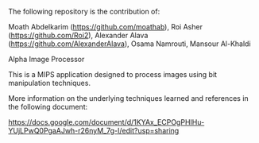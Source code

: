 The following repository is the contribution of:

  Moath Abdelkarim (https://github.com/moathab),
   Roi Asher (https://github.com/Roi2),
   Alexander Alava (https://github.com/AlexanderAlava),
   Osama Namrouti,
   Mansour Al-Khaldi
  
  
  Alpha Image Processor 
  
This is a MIPS application designed to process images using bit manipulation techniques. 
 
More information on the underlying techniques learned and references in the following document: 
 
https://docs.google.com/document/d/1KYAx_ECPOgPHIHu-YUjLPwQ0PgaAJwh-r26nyM_7g-I/edit?usp=sharing
